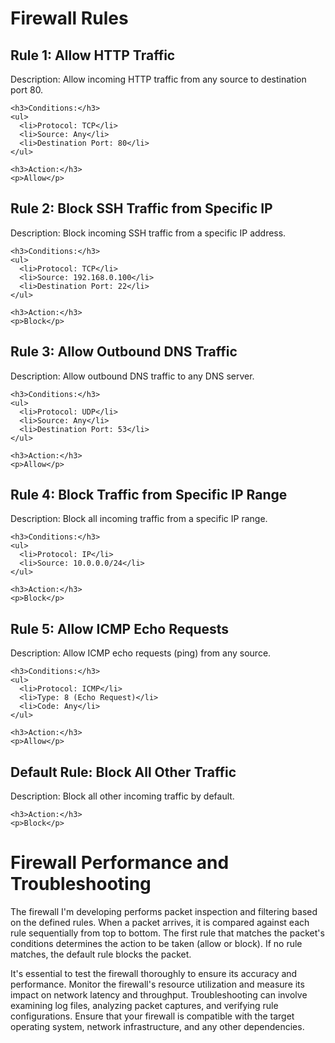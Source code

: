 <!DOCTYPE html>
<html>
<body>
  <h1>Firewall Rules</h1>

  <div class="rule">
    <h2>Rule 1: Allow HTTP Traffic</h2>
    <p>Description: Allow incoming HTTP traffic from any source to destination port 80.</p>

    <h3>Conditions:</h3>
    <ul>
      <li>Protocol: TCP</li>
      <li>Source: Any</li>
      <li>Destination Port: 80</li>
    </ul>

    <h3>Action:</h3>
    <p>Allow</p>
  </div>

  <div class="rule">
    <h2>Rule 2: Block SSH Traffic from Specific IP</h2>
    <p>Description: Block incoming SSH traffic from a specific IP address.</p>

    <h3>Conditions:</h3>
    <ul>
      <li>Protocol: TCP</li>
      <li>Source: 192.168.0.100</li>
      <li>Destination Port: 22</li>
    </ul>

    <h3>Action:</h3>
    <p>Block</p>
  </div>

  <div class="rule">
    <h2>Rule 3: Allow Outbound DNS Traffic</h2>
    <p>Description: Allow outbound DNS traffic to any DNS server.</p>

    <h3>Conditions:</h3>
    <ul>
      <li>Protocol: UDP</li>
      <li>Source: Any</li>
      <li>Destination Port: 53</li>
    </ul>

    <h3>Action:</h3>
    <p>Allow</p>
  </div>

  <div class="rule">
    <h2>Rule 4: Block Traffic from Specific IP Range</h2>
    <p>Description: Block all incoming traffic from a specific IP range.</p>

    <h3>Conditions:</h3>
    <ul>
      <li>Protocol: IP</li>
      <li>Source: 10.0.0.0/24</li>
    </ul>

    <h3>Action:</h3>
    <p>Block</p>
  </div>

  <div class="rule">
    <h2>Rule 5: Allow ICMP Echo Requests</h2>
    <p>Description: Allow ICMP echo requests (ping) from any source.</p>

    <h3>Conditions:</h3>
    <ul>
      <li>Protocol: ICMP</li>
      <li>Type: 8 (Echo Request)</li>
      <li>Code: Any</li>
    </ul>

    <h3>Action:</h3>
    <p>Allow</p>
  </div>

  <div class="rule">
    <h2>Default Rule: Block All Other Traffic</h2>
    <p>Description: Block all other incoming traffic by default.</p>

    <h3>Action:</h3>
    <p>Block</p>
  </div>

  <h1>Firewall Performance and Troubleshooting</h1>
  <p>
    The firewall I'm developing performs packet inspection and filtering based on the defined rules.
    When a packet arrives, it is compared against each rule sequentially from top to bottom.
    The first rule that matches the packet's conditions determines the action to be taken (allow or block).
    If no rule matches, the default rule blocks the packet.
  </p>
  <p>
    It's essential to test the firewall thoroughly to ensure its accuracy and performance.
    Monitor the firewall's resource utilization and measure its impact on network latency and throughput.
    Troubleshooting can involve examining log files, analyzing packet captures, and verifying rule configurations.
    Ensure that your firewall is compatible with the target operating system, network infrastructure, and any other dependencies.
  </p>

</body>
</html>

